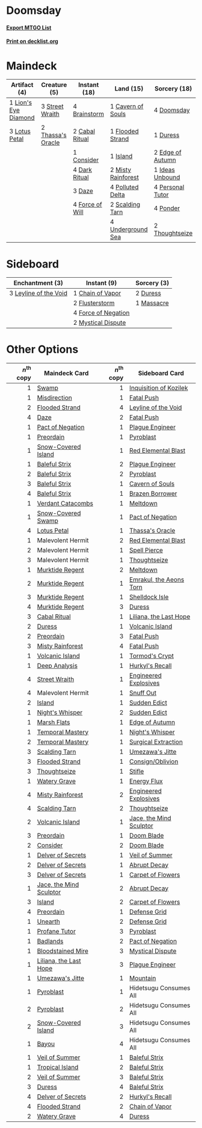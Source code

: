 # Doomsday

#### [Export MTGO List](../collection/Doomsday/Doomsday.txt)
#### [Print on decklist.org](http://decklist.org/?deckmain=4%09Brainstorm%0A2%09Cabal%20Ritual%0A1%09Cavern%20of%20Souls%0A1%09Consider%0A4%09Dark%20Ritual%0A3%09Daze%0A4%09Doomsday%0A1%09Duress%0A2%09Edge%20of%20Autumn%0A1%09Flooded%20Strand%0A4%09Force%20of%20Will%0A1%09Ideas%20Unbound%0A1%09Island%0A1%09Lion's%20Eye%20Diamond%0A3%09Lotus%20Petal%0A2%09Misty%20Rainforest%0A4%09Personal%20Tutor%0A4%09Polluted%20Delta%0A4%09Ponder%0A2%09Scalding%20Tarn%0A3%09Street%20Wraith%0A2%09Thassa's%20Oracle%0A2%09Thoughtseize%0A4%09Underground%20Sea&deckside=1%09Chain%20of%20Vapor%0A2%09Duress%0A2%09Flusterstorm%0A4%09Force%20of%20Negation%0A3%09Leyline%20of%20the%20Void%0A1%09Massacre%0A2%09Mystical%20Dispute)
# Maindeck

|                                        Artifact (4)                                         |                                        Creature (5)                                        |                                      Instant (18)                                      |                                          Land (15)                                          |                                       Sorcery (18)                                        |
|---------------------------------------------------------------------------------------------|--------------------------------------------------------------------------------------------|----------------------------------------------------------------------------------------|---------------------------------------------------------------------------------------------|-------------------------------------------------------------------------------------------|
|1 [Lion's Eye Diamond](http://gatherer.wizards.com/Pages/Card/Details.aspx?multiverseid=3255)|3 [Street Wraith](http://gatherer.wizards.com/Pages/Card/Details.aspx?multiverseid=442097)  |4 [Brainstorm](http://gatherer.wizards.com/Pages/Card/Details.aspx?multiverseid=3897)   |1 [Cavern of Souls](http://gatherer.wizards.com/Pages/Card/Details.aspx?multiverseid=278058) |4 [Doomsday](http://gatherer.wizards.com/Pages/Card/Details.aspx?multiverseid=15397)       |
|3 [Lotus Petal](http://gatherer.wizards.com/Pages/Card/Details.aspx?multiverseid=420602)     |2 [Thassa's Oracle](http://gatherer.wizards.com/Pages/Card/Details.aspx?multiverseid=476324)|2 [Cabal Ritual](http://gatherer.wizards.com/Pages/Card/Details.aspx?multiverseid=30564)|1 [Flooded Strand](http://gatherer.wizards.com/Pages/Card/Details.aspx?multiverseid=405098)  |1 [Duress](http://gatherer.wizards.com/Pages/Card/Details.aspx?multiverseid=14557)         |
|                                                                                             |                                                                                            |1 [Consider](http://gatherer.wizards.com/Pages/Card/Details.aspx?multiverseid=534803)   |1 [Island](http://gatherer.wizards.com/Pages/Card/Details.aspx?multiverseid=439857)          |2 [Edge of Autumn](http://gatherer.wizards.com/Pages/Card/Details.aspx?multiverseid=243442)|
|                                                                                             |                                                                                            |4 [Dark Ritual](http://gatherer.wizards.com/Pages/Card/Details.aspx?multiverseid=651)   |2 [Misty Rainforest](http://gatherer.wizards.com/Pages/Card/Details.aspx?multiverseid=405102)|1 [Ideas Unbound](http://gatherer.wizards.com/Pages/Card/Details.aspx?multiverseid=88789)  |
|                                                                                             |                                                                                            |3 [Daze](http://gatherer.wizards.com/Pages/Card/Details.aspx?multiverseid=189255)       |4 [Polluted Delta](http://gatherer.wizards.com/Pages/Card/Details.aspx?multiverseid=405104)  |4 [Personal Tutor](http://gatherer.wizards.com/Pages/Card/Details.aspx?multiverseid=184775)|
|                                                                                             |                                                                                            |4 [Force of Will](http://gatherer.wizards.com/Pages/Card/Details.aspx?multiverseid=3107)|2 [Scalding Tarn](http://gatherer.wizards.com/Pages/Card/Details.aspx?multiverseid=405107)   |4 [Ponder](http://gatherer.wizards.com/Pages/Card/Details.aspx?multiverseid=451051)        |
|                                                                                             |                                                                                            |                                                                                        |4 [Underground Sea](http://gatherer.wizards.com/Pages/Card/Details.aspx?multiverseid=886)    |2 [Thoughtseize](http://gatherer.wizards.com/Pages/Card/Details.aspx?multiverseid=438676)  |


# Sideboard

|                                        Enchantment (3)                                         |                                         Instant (9)                                          |                                    Sorcery (3)                                     |
|------------------------------------------------------------------------------------------------|----------------------------------------------------------------------------------------------|------------------------------------------------------------------------------------|
|3 [Leyline of the Void](http://gatherer.wizards.com/Pages/Card/Details.aspx?multiverseid=107682)|1 [Chain of Vapor](http://gatherer.wizards.com/Pages/Card/Details.aspx?multiverseid=420701)   |2 [Duress](http://gatherer.wizards.com/Pages/Card/Details.aspx?multiverseid=14557)  |
|                                                                                                |2 [Flusterstorm](http://gatherer.wizards.com/Pages/Card/Details.aspx?multiverseid=228255)     |1 [Massacre](http://gatherer.wizards.com/Pages/Card/Details.aspx?multiverseid=21324)|
|                                                                                                |4 [Force of Negation](http://gatherer.wizards.com/Pages/Card/Details.aspx?multiverseid=464001)|                                                                                    |
|                                                                                                |2 [Mystical Dispute](http://gatherer.wizards.com/Pages/Card/Details.aspx?multiverseid=473020) |                                                                                    |


# Other Options

|*n*<sup>th</sup> copy|                                          Maindeck Card                                           |*n*<sup>th</sup> copy|                                          Sideboard Card                                          |
|--------------------:|--------------------------------------------------------------------------------------------------|--------------------:|--------------------------------------------------------------------------------------------------|
|                    1|[Swamp](http://gatherer.wizards.com/Pages/Card/Details.aspx?multiverseid=439858)                  |                    1|[Inquisition of Kozilek](http://gatherer.wizards.com/Pages/Card/Details.aspx?multiverseid=416897) |
|                    1|[Misdirection](http://gatherer.wizards.com/Pages/Card/Details.aspx?multiverseid=382310)           |                    1|[Fatal Push](http://gatherer.wizards.com/Pages/Card/Details.aspx?multiverseid=423724)             |
|                    2|[Flooded Strand](http://gatherer.wizards.com/Pages/Card/Details.aspx?multiverseid=405098)         |                    4|[Leyline of the Void](http://gatherer.wizards.com/Pages/Card/Details.aspx?multiverseid=107682)    |
|                    4|[Daze](http://gatherer.wizards.com/Pages/Card/Details.aspx?multiverseid=189255)                   |                    2|[Fatal Push](http://gatherer.wizards.com/Pages/Card/Details.aspx?multiverseid=423724)             |
|                    1|[Pact of Negation](http://gatherer.wizards.com/Pages/Card/Details.aspx?multiverseid=442057)       |                    1|[Plague Engineer](http://gatherer.wizards.com/Pages/Card/Details.aspx?multiverseid=464049)        |
|                    1|[Preordain](http://gatherer.wizards.com/Pages/Card/Details.aspx?multiverseid=405347)              |                    1|[Pyroblast](http://gatherer.wizards.com/Pages/Card/Details.aspx?multiverseid=4083)                |
|                    1|[Snow-Covered Island](http://gatherer.wizards.com/Pages/Card/Details.aspx?multiverseid=121130)    |                    1|[Red Elemental Blast](http://gatherer.wizards.com/Pages/Card/Details.aspx?multiverseid=814)       |
|                    1|[Baleful Strix](http://gatherer.wizards.com/Pages/Card/Details.aspx?multiverseid=376260)          |                    2|[Plague Engineer](http://gatherer.wizards.com/Pages/Card/Details.aspx?multiverseid=464049)        |
|                    2|[Baleful Strix](http://gatherer.wizards.com/Pages/Card/Details.aspx?multiverseid=376260)          |                    2|[Pyroblast](http://gatherer.wizards.com/Pages/Card/Details.aspx?multiverseid=4083)                |
|                    3|[Baleful Strix](http://gatherer.wizards.com/Pages/Card/Details.aspx?multiverseid=376260)          |                    1|[Cavern of Souls](http://gatherer.wizards.com/Pages/Card/Details.aspx?multiverseid=278058)        |
|                    4|[Baleful Strix](http://gatherer.wizards.com/Pages/Card/Details.aspx?multiverseid=376260)          |                    1|[Brazen Borrower](http://gatherer.wizards.com/Pages/Card/Details.aspx?multiverseid=473001)        |
|                    1|[Verdant Catacombs](http://gatherer.wizards.com/Pages/Card/Details.aspx?multiverseid=405113)      |                    1|[Meltdown](http://gatherer.wizards.com/Pages/Card/Details.aspx?multiverseid=10466)                |
|                    1|[Snow-Covered Swamp](http://gatherer.wizards.com/Pages/Card/Details.aspx?multiverseid=121256)     |                    1|[Pact of Negation](http://gatherer.wizards.com/Pages/Card/Details.aspx?multiverseid=442057)       |
|                    4|[Lotus Petal](http://gatherer.wizards.com/Pages/Card/Details.aspx?multiverseid=420602)            |                    1|[Thassa's Oracle](http://gatherer.wizards.com/Pages/Card/Details.aspx?multiverseid=476324)        |
|                    1|Malevolent Hermit                                                                                 |                    2|[Red Elemental Blast](http://gatherer.wizards.com/Pages/Card/Details.aspx?multiverseid=814)       |
|                    2|Malevolent Hermit                                                                                 |                    1|[Spell Pierce](http://gatherer.wizards.com/Pages/Card/Details.aspx?multiverseid=425876)           |
|                    3|Malevolent Hermit                                                                                 |                    1|[Thoughtseize](http://gatherer.wizards.com/Pages/Card/Details.aspx?multiverseid=438676)           |
|                    1|[Murktide Regent](http://gatherer.wizards.com/Pages/Card/Details.aspx?multiverseid=522128)        |                    2|[Meltdown](http://gatherer.wizards.com/Pages/Card/Details.aspx?multiverseid=10466)                |
|                    2|[Murktide Regent](http://gatherer.wizards.com/Pages/Card/Details.aspx?multiverseid=522128)        |                    1|[Emrakul, the Aeons Torn](http://gatherer.wizards.com/Pages/Card/Details.aspx?multiverseid=397905)|
|                    3|[Murktide Regent](http://gatherer.wizards.com/Pages/Card/Details.aspx?multiverseid=522128)        |                    1|[Shelldock Isle](http://gatherer.wizards.com/Pages/Card/Details.aspx?multiverseid=146178)         |
|                    4|[Murktide Regent](http://gatherer.wizards.com/Pages/Card/Details.aspx?multiverseid=522128)        |                    3|[Duress](http://gatherer.wizards.com/Pages/Card/Details.aspx?multiverseid=14557)                  |
|                    3|[Cabal Ritual](http://gatherer.wizards.com/Pages/Card/Details.aspx?multiverseid=30564)            |                    1|[Liliana, the Last Hope](http://gatherer.wizards.com/Pages/Card/Details.aspx?multiverseid=414388) |
|                    2|[Duress](http://gatherer.wizards.com/Pages/Card/Details.aspx?multiverseid=14557)                  |                    1|[Volcanic Island](http://gatherer.wizards.com/Pages/Card/Details.aspx?multiverseid=887)           |
|                    2|[Preordain](http://gatherer.wizards.com/Pages/Card/Details.aspx?multiverseid=405347)              |                    3|[Fatal Push](http://gatherer.wizards.com/Pages/Card/Details.aspx?multiverseid=423724)             |
|                    3|[Misty Rainforest](http://gatherer.wizards.com/Pages/Card/Details.aspx?multiverseid=405102)       |                    4|[Fatal Push](http://gatherer.wizards.com/Pages/Card/Details.aspx?multiverseid=423724)             |
|                    1|[Volcanic Island](http://gatherer.wizards.com/Pages/Card/Details.aspx?multiverseid=887)           |                    1|[Tormod's Crypt](http://gatherer.wizards.com/Pages/Card/Details.aspx?multiverseid=389723)         |
|                    1|[Deep Analysis](http://gatherer.wizards.com/Pages/Card/Details.aspx?multiverseid=376303)          |                    1|[Hurkyl's Recall](http://gatherer.wizards.com/Pages/Card/Details.aspx?multiverseid=135260)        |
|                    4|[Street Wraith](http://gatherer.wizards.com/Pages/Card/Details.aspx?multiverseid=442097)          |                    1|[Engineered Explosives](http://gatherer.wizards.com/Pages/Card/Details.aspx?multiverseid=50139)   |
|                    4|Malevolent Hermit                                                                                 |                    1|[Snuff Out](http://gatherer.wizards.com/Pages/Card/Details.aspx?multiverseid=201794)              |
|                    2|[Island](http://gatherer.wizards.com/Pages/Card/Details.aspx?multiverseid=439857)                 |                    1|[Sudden Edict](http://gatherer.wizards.com/Pages/Card/Details.aspx?multiverseid=522176)           |
|                    1|[Night's Whisper](http://gatherer.wizards.com/Pages/Card/Details.aspx?multiverseid=51178)         |                    2|[Sudden Edict](http://gatherer.wizards.com/Pages/Card/Details.aspx?multiverseid=522176)           |
|                    1|[Marsh Flats](http://gatherer.wizards.com/Pages/Card/Details.aspx?multiverseid=405101)            |                    1|[Edge of Autumn](http://gatherer.wizards.com/Pages/Card/Details.aspx?multiverseid=243442)         |
|                    1|[Temporal Mastery](http://gatherer.wizards.com/Pages/Card/Details.aspx?multiverseid=240133)       |                    1|[Night's Whisper](http://gatherer.wizards.com/Pages/Card/Details.aspx?multiverseid=51178)         |
|                    2|[Temporal Mastery](http://gatherer.wizards.com/Pages/Card/Details.aspx?multiverseid=240133)       |                    1|[Surgical Extraction](http://gatherer.wizards.com/Pages/Card/Details.aspx?multiverseid=397706)    |
|                    3|[Scalding Tarn](http://gatherer.wizards.com/Pages/Card/Details.aspx?multiverseid=405107)          |                    1|[Umezawa's Jitte](http://gatherer.wizards.com/Pages/Card/Details.aspx?multiverseid=81979)         |
|                    3|[Flooded Strand](http://gatherer.wizards.com/Pages/Card/Details.aspx?multiverseid=405098)         |                    1|[Consign/Oblivion](http://gatherer.wizards.com/Pages/Card/Details.aspx?multiverseid=430838)       |
|                    3|[Thoughtseize](http://gatherer.wizards.com/Pages/Card/Details.aspx?multiverseid=438676)           |                    1|[Stifle](http://gatherer.wizards.com/Pages/Card/Details.aspx?multiverseid=382377)                 |
|                    1|[Watery Grave](http://gatherer.wizards.com/Pages/Card/Details.aspx?multiverseid=405114)           |                    1|[Energy Flux](http://gatherer.wizards.com/Pages/Card/Details.aspx?multiverseid=1199)              |
|                    4|[Misty Rainforest](http://gatherer.wizards.com/Pages/Card/Details.aspx?multiverseid=405102)       |                    2|[Engineered Explosives](http://gatherer.wizards.com/Pages/Card/Details.aspx?multiverseid=50139)   |
|                    4|[Scalding Tarn](http://gatherer.wizards.com/Pages/Card/Details.aspx?multiverseid=405107)          |                    2|[Thoughtseize](http://gatherer.wizards.com/Pages/Card/Details.aspx?multiverseid=438676)           |
|                    2|[Volcanic Island](http://gatherer.wizards.com/Pages/Card/Details.aspx?multiverseid=887)           |                    1|[Jace, the Mind Sculptor](http://gatherer.wizards.com/Pages/Card/Details.aspx?multiverseid=442051)|
|                    3|[Preordain](http://gatherer.wizards.com/Pages/Card/Details.aspx?multiverseid=405347)              |                    1|[Doom Blade](http://gatherer.wizards.com/Pages/Card/Details.aspx?multiverseid=247322)             |
|                    2|[Consider](http://gatherer.wizards.com/Pages/Card/Details.aspx?multiverseid=534803)               |                    2|[Doom Blade](http://gatherer.wizards.com/Pages/Card/Details.aspx?multiverseid=247322)             |
|                    1|[Delver of Secrets](http://gatherer.wizards.com/Pages/Card/Details.aspx?multiverseid=226749)      |                    1|[Veil of Summer](http://gatherer.wizards.com/Pages/Card/Details.aspx?multiverseid=466952)         |
|                    2|[Delver of Secrets](http://gatherer.wizards.com/Pages/Card/Details.aspx?multiverseid=226749)      |                    1|[Abrupt Decay](http://gatherer.wizards.com/Pages/Card/Details.aspx?multiverseid=456061)           |
|                    3|[Delver of Secrets](http://gatherer.wizards.com/Pages/Card/Details.aspx?multiverseid=226749)      |                    1|[Carpet of Flowers](http://gatherer.wizards.com/Pages/Card/Details.aspx?multiverseid=5858)        |
|                    1|[Jace, the Mind Sculptor](http://gatherer.wizards.com/Pages/Card/Details.aspx?multiverseid=442051)|                    2|[Abrupt Decay](http://gatherer.wizards.com/Pages/Card/Details.aspx?multiverseid=456061)           |
|                    3|[Island](http://gatherer.wizards.com/Pages/Card/Details.aspx?multiverseid=439857)                 |                    2|[Carpet of Flowers](http://gatherer.wizards.com/Pages/Card/Details.aspx?multiverseid=5858)        |
|                    4|[Preordain](http://gatherer.wizards.com/Pages/Card/Details.aspx?multiverseid=405347)              |                    1|[Defense Grid](http://gatherer.wizards.com/Pages/Card/Details.aspx?multiverseid=45481)            |
|                    1|[Unearth](http://gatherer.wizards.com/Pages/Card/Details.aspx?multiverseid=442102)                |                    2|[Defense Grid](http://gatherer.wizards.com/Pages/Card/Details.aspx?multiverseid=45481)            |
|                    1|[Profane Tutor](http://gatherer.wizards.com/Pages/Card/Details.aspx?multiverseid=522173)          |                    3|[Pyroblast](http://gatherer.wizards.com/Pages/Card/Details.aspx?multiverseid=4083)                |
|                    1|[Badlands](http://gatherer.wizards.com/Pages/Card/Details.aspx?multiverseid=878)                  |                    2|[Pact of Negation](http://gatherer.wizards.com/Pages/Card/Details.aspx?multiverseid=442057)       |
|                    1|[Bloodstained Mire](http://gatherer.wizards.com/Pages/Card/Details.aspx?multiverseid=405094)      |                    3|[Mystical Dispute](http://gatherer.wizards.com/Pages/Card/Details.aspx?multiverseid=473020)       |
|                    1|[Liliana, the Last Hope](http://gatherer.wizards.com/Pages/Card/Details.aspx?multiverseid=414388) |                    3|[Plague Engineer](http://gatherer.wizards.com/Pages/Card/Details.aspx?multiverseid=464049)        |
|                    1|[Umezawa's Jitte](http://gatherer.wizards.com/Pages/Card/Details.aspx?multiverseid=81979)         |                    1|[Mountain](http://gatherer.wizards.com/Pages/Card/Details.aspx?multiverseid=439859)               |
|                    1|[Pyroblast](http://gatherer.wizards.com/Pages/Card/Details.aspx?multiverseid=4083)                |                    1|Hidetsugu Consumes All                                                                            |
|                    2|[Pyroblast](http://gatherer.wizards.com/Pages/Card/Details.aspx?multiverseid=4083)                |                    2|Hidetsugu Consumes All                                                                            |
|                    2|[Snow-Covered Island](http://gatherer.wizards.com/Pages/Card/Details.aspx?multiverseid=121130)    |                    3|Hidetsugu Consumes All                                                                            |
|                    1|[Bayou](http://gatherer.wizards.com/Pages/Card/Details.aspx?multiverseid=879)                     |                    4|Hidetsugu Consumes All                                                                            |
|                    1|[Veil of Summer](http://gatherer.wizards.com/Pages/Card/Details.aspx?multiverseid=466952)         |                    1|[Baleful Strix](http://gatherer.wizards.com/Pages/Card/Details.aspx?multiverseid=376260)          |
|                    1|[Tropical Island](http://gatherer.wizards.com/Pages/Card/Details.aspx?multiverseid=884)           |                    2|[Baleful Strix](http://gatherer.wizards.com/Pages/Card/Details.aspx?multiverseid=376260)          |
|                    2|[Veil of Summer](http://gatherer.wizards.com/Pages/Card/Details.aspx?multiverseid=466952)         |                    3|[Baleful Strix](http://gatherer.wizards.com/Pages/Card/Details.aspx?multiverseid=376260)          |
|                    3|[Duress](http://gatherer.wizards.com/Pages/Card/Details.aspx?multiverseid=14557)                  |                    4|[Baleful Strix](http://gatherer.wizards.com/Pages/Card/Details.aspx?multiverseid=376260)          |
|                    4|[Delver of Secrets](http://gatherer.wizards.com/Pages/Card/Details.aspx?multiverseid=226749)      |                    2|[Hurkyl's Recall](http://gatherer.wizards.com/Pages/Card/Details.aspx?multiverseid=135260)        |
|                    4|[Flooded Strand](http://gatherer.wizards.com/Pages/Card/Details.aspx?multiverseid=405098)         |                    2|[Chain of Vapor](http://gatherer.wizards.com/Pages/Card/Details.aspx?multiverseid=420701)         |
|                    2|[Watery Grave](http://gatherer.wizards.com/Pages/Card/Details.aspx?multiverseid=405114)           |                    4|[Duress](http://gatherer.wizards.com/Pages/Card/Details.aspx?multiverseid=14557)                  |

